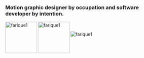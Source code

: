 <h3 align="left">Motion graphic designer by occupation and software developer by intention.</h3>

<p><img align="left" src="https://github-readme-stats.vercel.app/api/top-langs/?username=farique1&layout=compact&hide=html" alt="farique1" height="100"/></p>

<p>&nbsp;<img align="left" src="https://github-readme-stats.vercel.app/api?username=farique1&show_icons=true&hide=prs,contribs" alt="farique1"  height="100"/></p>

<p align="left"> <img src="https://komarev.com/ghpvc/?username=farique1" alt="farique1" /> </p>
